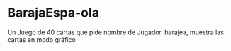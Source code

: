 # BarajaEspa-ola
Un Juego de 40 cartas que pide nombre de Jugador. barajea, muestra las cartas en modo gráfico
